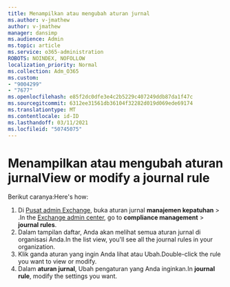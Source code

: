 ```yaml
---
title: Menampilkan atau mengubah aturan jurnal
ms.author: v-jmathew
author: v-jmathew
manager: dansimp
ms.audience: Admin
ms.topic: article
ms.service: o365-administration
ROBOTS: NOINDEX, NOFOLLOW
localization_priority: Normal
ms.collection: Adm_O365
ms.custom:
- "9004299"
- "7677"
ms.openlocfilehash: e85f2dc0dfe3e4c2b5229c407249ddb87da1f47c
ms.sourcegitcommit: 6312ee31561db36104f32282d019d069ede69174
ms.translationtype: MT
ms.contentlocale: id-ID
ms.lasthandoff: 03/11/2021
ms.locfileid: "50745075"
---
```

# <a name="view-or-modify-a-journal-rule"></a><span data-ttu-id="bff7d-102">Menampilkan atau mengubah aturan jurnal</span><span class="sxs-lookup"><span data-stu-id="bff7d-102">View or modify a journal rule</span></span>

<span data-ttu-id="bff7d-103">Berikut caranya:</span><span class="sxs-lookup"><span data-stu-id="bff7d-103">Here's how:</span></span>

1. <span data-ttu-id="bff7d-104">Di [Pusat admin Exchange](https://go.microsoft.com/fwlink/p/?linkid=2059104), buka aturan jurnal **manajemen kepatuhan**  >  .</span><span class="sxs-lookup"><span data-stu-id="bff7d-104">In the [Exchange admin center](https://go.microsoft.com/fwlink/p/?linkid=2059104), go to **compliance management** > **journal rules**.</span></span>
2. <span data-ttu-id="bff7d-105">Dalam tampilan daftar, Anda akan melihat semua aturan jurnal di organisasi Anda.</span><span class="sxs-lookup"><span data-stu-id="bff7d-105">In the list view, you'll see all the journal rules in your organization.</span></span>
3. <span data-ttu-id="bff7d-106">Klik ganda aturan yang ingin Anda lihat atau Ubah.</span><span class="sxs-lookup"><span data-stu-id="bff7d-106">Double-click the rule you want to view or modify.</span></span>
4. <span data-ttu-id="bff7d-107">Dalam **aturan jurnal**, Ubah pengaturan yang Anda inginkan.</span><span class="sxs-lookup"><span data-stu-id="bff7d-107">In **journal rule**, modify the settings you want.</span></span>

